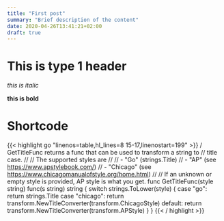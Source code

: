 ```yaml
---
title: "First post"
summary: "Brief description of the content"
date: 2020-04-26T13:41:21+02:00
draft: true
---
```


# This is type 1 header

*this is italic*  

**this is bold**

# Shortcode

{{< highlight go "linenos=table,hl_lines=8 15-17,linenostart=199" >}}
/ GetTitleFunc returns a func that can be used to transform a string to
// title case.
//
// The supported styles are
//
// - "Go" (strings.Title)
// - "AP" (see https://www.apstylebook.com/)
// - "Chicago" (see https://www.chicagomanualofstyle.org/home.html)
//
// If an unknown or empty style is provided, AP style is what you get.
func GetTitleFunc(style string) func(s string) string {
  switch strings.ToLower(style) {
  case "go":
    return strings.Title
  case "chicago":
    return transform.NewTitleConverter(transform.ChicagoStyle)
  default:
    return transform.NewTitleConverter(transform.APStyle)
  }
}
{{< / highlight >}}

